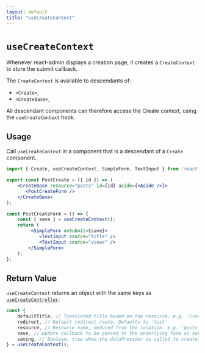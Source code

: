 ```yaml
---
layout: default
title: "useCreateContext"
---
```


# `useCreateContext`

Whenever react-admin displays a creation page, it creates a `CreateContext` to store the submit callback.

The `CreateContext` is available to descendants of:

- `<Create>`,
- `<CreateBase>`,

All descendant components can therefore access the Create context, using the `useCreateContext` hook.

## Usage

Call `useCreateContext` in a component that is a descendant of a `Create` component.

```jsx
import { Create, useCreateContext, SimpleForm, TextInput } from 'react-admin';

export const PostCreate = ({ id }) => (
    <CreateBase resource="posts" id={id} aside={<Aside />}>
       <PostCreateForm />
    </CreateBase>
);

const PostCreateForm = () => {
    const { save } = useCreateContext();
    return (
         <SimpleForm onSubmit={save}>
            <TextInput source="title" />
            <TextInput source="views" />
        </SimpleForm>
    );
};
```

## Return Value

`useCreateContext` returns an object with the same keys as [`useCreateController`](useCreateController.md):

```jsx
const {
    defaultTitle, // Translated title based on the resource, e.g. 'Create New Post'
    redirect, // Default redirect route. Defaults to 'list'
    resource, // Resource name, deduced from the location. e.g. 'posts'
    save, // Update callback to be passed to the underlying form as submit handler
    saving, // Boolean, true when the dataProvider is called to create the record
} = useCreateContext();
```

